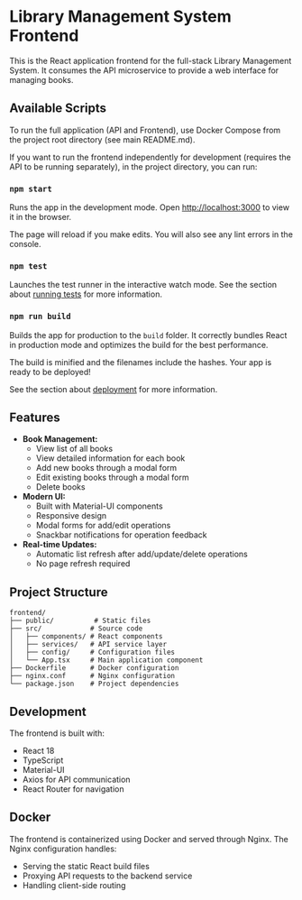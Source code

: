 # Library Management System Frontend

This is the React application frontend for the full-stack Library Management System.
It consumes the API microservice to provide a web interface for managing books.


## Available Scripts

To run the full application (API and Frontend), use Docker Compose from the project root directory (see main README.md).

If you want to run the frontend independently for development (requires the API to be running separately), in the project directory, you can run:

### `npm start`

Runs the app in the development mode.
Open [http://localhost:3000](http://localhost:3000) to view it in the browser.

The page will reload if you make edits.
You will also see any lint errors in the console.

### `npm test`

Launches the test runner in the interactive watch mode.
See the section about [running tests](https://facebook.github.io/create-react-app/docs/running-tests) for more information.

### `npm run build`

Builds the app for production to the `build` folder.
It correctly bundles React in production mode and optimizes the build for the best performance.

The build is minified and the filenames include the hashes.
Your app is ready to be deployed!

See the section about [deployment](https://facebook.github.io/create-react-app/docs/deployment) for more information.

## Features

- **Book Management:**
  - View list of all books
  - View detailed information for each book
  - Add new books through a modal form
  - Edit existing books through a modal form
  - Delete books
- **Modern UI:**
  - Built with Material-UI components
  - Responsive design
  - Modal forms for add/edit operations
  - Snackbar notifications for operation feedback
- **Real-time Updates:**
  - Automatic list refresh after add/update/delete operations
  - No page refresh required

## Project Structure

```
frontend/
├── public/          # Static files
├── src/            # Source code
│   ├── components/ # React components
│   ├── services/   # API service layer
│   ├── config/     # Configuration files
│   └── App.tsx     # Main application component
├── Dockerfile      # Docker configuration
├── nginx.conf      # Nginx configuration
└── package.json    # Project dependencies
```

## Development

The frontend is built with:
- React 18
- TypeScript
- Material-UI
- Axios for API communication
- React Router for navigation

## Docker

The frontend is containerized using Docker and served through Nginx. The Nginx configuration handles:
- Serving the static React build files
- Proxying API requests to the backend service
- Handling client-side routing
